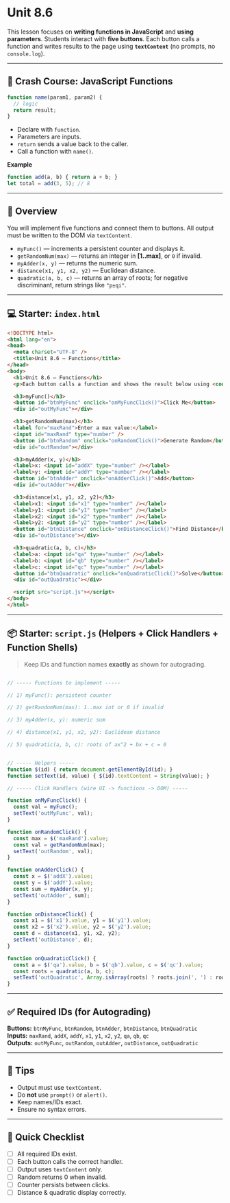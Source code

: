 # Unit 8.6

This lesson focuses on **writing functions in JavaScript** and **using parameters**. Students interact with **five buttons**. Each button calls a function and writes results to the page using **`textContent`** (no prompts, no `console.log`).

---

## 🚀 Crash Course: JavaScript Functions

```js
function name(param1, param2) {
  // logic
  return result;
}
```

- Declare with `function`.
- Parameters are inputs.
- `return` sends a value back to the caller.
- Call a function with `name()`.

**Example**
```js
function add(a, b) { return a + b; }
let total = add(3, 5); // 8
```

---

## 🧭 Overview
You will implement five functions and connect them to buttons. All output must be written to the DOM via `textContent`.

- `myFunc()` — increments a persistent counter and displays it.
- `getRandomNum(max)` — returns an integer in **[1..max]**, or `0` if invalid.
- `myAdder(x, y)` — returns the numeric sum.
- `distance(x1, y1, x2, y2)` — Euclidean distance.
- `quadratic(a, b, c)` — returns an array of roots; for negative discriminant, return strings like `"p±qi"`.

---

## 💻 Starter: `index.html`
```html
<!DOCTYPE html>
<html lang="en">
<head>
  <meta charset="UTF-8" />
  <title>Unit 8.6 – Functions</title>
</head>
<body>
  <h1>Unit 8.6 – Functions</h1>
  <p>Each button calls a function and shows the result below using <code>textContent</code>.</p>

  <h3>myFunc()</h3>
  <button id="btnMyFunc" onclick="onMyFuncClick()">Click Me</button>
  <div id="outMyFunc"></div>

  <h3>getRandomNum(max)</h3>
  <label for="maxRand">Enter a max value:</label>
  <input id="maxRand" type="number" />
  <button id="btnRandom" onclick="onRandomClick()">Generate Random</button>
  <div id="outRandom"></div>

  <h3>myAdder(x, y)</h3>
  <label>x: <input id="addX" type="number" /></label>
  <label>y: <input id="addY" type="number" /></label>
  <button id="btnAdder" onclick="onAdderClick()">Add</button>
  <div id="outAdder"></div>

  <h3>distance(x1, y1, x2, y2)</h3>
  <label>x1: <input id="x1" type="number" /></label>
  <label>y1: <input id="y1" type="number" /></label>
  <label>x2: <input id="x2" type="number" /></label>
  <label>y2: <input id="y2" type="number" /></label>
  <button id="btnDistance" onclick="onDistanceClick()">Find Distance</button>
  <div id="outDistance"></div>

  <h3>quadratic(a, b, c)</h3>
  <label>a: <input id="qa" type="number" /></label>
  <label>b: <input id="qb" type="number" /></label>
  <label>c: <input id="qc" type="number" /></label>
  <button id="btnQuadratic" onclick="onQuadraticClick()">Solve</button>
  <div id="outQuadratic"></div>

  <script src="script.js"></script>
</body>
</html>
```

---

## 📦 Starter: `script.js` (Helpers + Click Handlers + Function Shells)

> Keep IDs and function names **exactly** as shown for autograding.

```js

// ----- Functions to implement -----

// 1) myFunc(): persistent counter

// 2) getRandomNum(max): 1..max int or 0 if invalid

// 3) myAdder(x, y): numeric sum

// 4) distance(x1, y1, x2, y2): Euclidean distance

// 5) quadratic(a, b, c): roots of ax^2 + bx + c = 0


// ----- Helpers -----
function $(id) { return document.getElementById(id); }
function setText(id, value) { $(id).textContent = String(value); }

// ----- Click Handlers (wire UI -> functions -> DOM) -----

function onMyFuncClick() {
  const val = myFunc();
  setText('outMyFunc', val);
}

function onRandomClick() {
  const max = $('maxRand').value;
  const val = getRandomNum(max);
  setText('outRandom', val);
}

function onAdderClick() {
  const x = $('addX').value;
  const y = $('addY').value;
  const sum = myAdder(x, y);
  setText('outAdder', sum);
}

function onDistanceClick() {
  const x1 = $('x1').value, y1 = $('y1').value;
  const x2 = $('x2').value, y2 = $('y2').value;
  const d = distance(x1, y1, x2, y2);
  setText('outDistance', d);
}

function onQuadraticClick() {
  const a = $('qa').value, b = $('qb').value, c = $('qc').value;
  const roots = quadratic(a, b, c);
  setText('outQuadratic', Array.isArray(roots) ? roots.join(', ') : roots);
}
```

---

## ✅ Required IDs (for Autograding)

**Buttons:** `btnMyFunc`, `btnRandom`, `btnAdder`, `btnDistance`, `btnQuadratic`  
**Inputs:** `maxRand`, `addX`, `addY`, `x1`, `y1`, `x2`, `y2`, `qa`, `qb`, `qc`  
**Outputs:** `outMyFunc`, `outRandom`, `outAdder`, `outDistance`, `outQuadratic`

---

## 🧾 Tips
- Output must use `textContent`.
- Do **not** use `prompt()` or `alert()`.
- Keep names/IDs exact.
- Ensure no syntax errors.

---

## 🧮 Quick Checklist
- [ ] All required IDs exist.
- [ ] Each button calls the correct handler.
- [ ] Output uses `textContent` only.
- [ ] Random returns 0 when invalid.
- [ ] Counter persists between clicks.
- [ ] Distance & quadratic display correctly.
